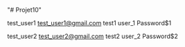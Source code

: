 "# Projet10" 


test_user1
test_user1@gmail.com
test1
user_1
Password$1



test_user2
test_user2@gmail.com
test2
user_2
Password$2